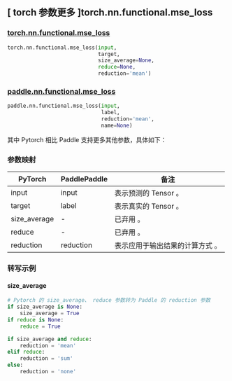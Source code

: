 ## [ torch 参数更多 ]torch.nn.functional.mse_loss

### [torch.nn.functional.mse_loss](https://pytorch.org/docs/stable/generated/torch.nn.functional.mse_loss.html?highlight=mse_loss#torch.nn.functional.mse_loss)

```python
torch.nn.functional.mse_loss(input,
                             target,
                             size_average=None,
                             reduce=None,
                             reduction='mean')
```

### [paddle.nn.functional.mse_loss](https://www.paddlepaddle.org.cn/documentation/docs/zh/develop/api/paddle/nn/functional/mse_loss_cn.html)

```python
paddle.nn.functional.mse_loss(input,
                              label,
                              reduction='mean',
                              name=None)
```

其中 Pytorch 相⽐ Paddle ⽀持更多其他参数，具体如下：
### 参数映射
| PyTorch       | PaddlePaddle | 备注                                                   |
| ------------- | ------------ | ------------------------------------------------------ |
| input          | input         | 表示预测的 Tensor 。                                     |
| target          | label         | 表示真实的 Tensor 。                                     |
| size_average          | -         | 已弃用 。                                     |
| reduce          | -         | 已弃用 。                                     |
| reduction          | reduction         | 表示应用于输出结果的计算方式 。                                     |

### 转写示例
#### size_average
```python
# Pytorch 的 size_average、 reduce 参数转为 Paddle 的 reduction 参数
if size_average is None:
    size_average = True
if reduce is None:
    reduce = True

if size_average and reduce:
    reduction = 'mean'
elif reduce:
    reduction = 'sum'
else:
    reduction = 'none'
```
